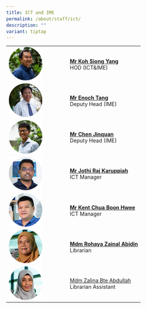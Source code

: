 ```yaml
---
title: ICT and IME
permalink: /about/staff/ict/
description: ""
variant: tiptap
---
```

<table style="minWidth: 50px">
<colgroup>
<col>
<col>
</colgroup>
<tbody>
<tr>
<td rowspan="1" colspan="1"><a class="isomer-image-wrapper" href="mailto:koh.siong.yang@ejc.edu.sg"><img style="width: 60%;" height="auto" width="100%" src="/images/Staff/Sci-Koh-Siong-Yang_s.jpg"></a>
</td>
<td rowspan="1" colspan="1">
<p><strong><a href="mailto:koh.siong.yang@ejc.edu.sg" rel="noopener noreferrer nofollow" target="_blank">Mr Koh Siong Yang</a></strong> 
<br>HOD (ICT&amp;IME)</p>
</td>
</tr>
<tr>
<td rowspan="1" colspan="1"><a class="isomer-image-wrapper" href="mailto:enoch.tang@ejc.edu.sg"><img style="width: 60%;" height="auto" width="100%" src="/images/Staff/Sci-Enoch-Tang_s.jpg"></a>
</td>
<td rowspan="1" colspan="1">
<p><strong><a href="mailto:enoch.tang@ejc.edu.sg" rel="noopener noreferrer nofollow" target="_blank">Mr Enoch Tang</a> </strong>
<br>Deputy Head (IME)</p>
</td>
</tr>
<tr>
<td rowspan="1" colspan="1"><a class="isomer-image-wrapper" href="mailto:chen.jinquan@ejc.edu.sg"><img style="width: 60%;" height="auto" width="100%" alt="" src="/images/Staff/Maths-Chen-Jinquan_s.jpg"></a>
</td>
<td rowspan="1" colspan="1">
<p><strong><a href="mailto:chen.jinquan@ejc.edu.sg" rel="noopener noreferrer nofollow" target="_blank">Mr Chen Jinquan</a></strong> 
<br>Deputy Head (IME)</p>
</td>
</tr>
<tr>
<td rowspan="1" colspan="1"><a class="isomer-image-wrapper" href="mailto:chen.jinquan@ejc.edu.sg"><img style="width: 60%;" height="auto" width="100%" src="/images/Staff/Jothi_s.jpg"></a>
</td>
<td rowspan="1" colspan="1">
<p><strong><a href="mailto:jothi.raj@ejc.edu.sg" rel="noopener nofollow" target="_blank">Mr Jothi Raj Karuppiah</a></strong>
<br>ICT Manager</p>
</td>
</tr>
<tr>
<td rowspan="1" colspan="1"><a class="isomer-image-wrapper" href="mailto:kent.chua@ejc.edu.sg"><img style="width: 60%;" height="auto" width="100%" src="/images/Staff/kent_s.jpg"></a>
</td>
<td rowspan="1" colspan="1">
<p><strong><a href="mailto:kent.chua@ejc.edu.sg" rel="noopener nofollow" target="_blank">Mr Kent Chua Boon Hwee</a></strong>
<br>ICT Manager</p>
</td>
</tr>
<tr>
<td rowspan="1" colspan="1"><a class="isomer-image-wrapper" href="mailto:rohaya.zainal.abidin@ejc.edu.sg"><img style="width: 60%;" height="auto" width="100%" src="/images/Staff/rohaya_s.jpg"></a>
</td>
<td rowspan="1" colspan="1">
<p><strong><a href="mailto:rohaya.zainal.abidin@ejc.edu.sg" rel="noopener nofollow" target="_blank">Mdm Rohaya Zainal Abidin</a></strong>
<br>Librarian</p>
</td>
</tr>
<tr>
<td rowspan="1" colspan="1"><a class="isomer-image-wrapper" href="mailto:zalina.abdullah@ejc.edu.sg"><img style="width: 60%;" height="auto" width="100%" src="/images/Staff/zalina_s.jpg"></a>
</td>
<td rowspan="1" colspan="1">
<p><a href="mailto:zalina.abdullah@ejc.edu.sg" rel="noopener nofollow" target="_blank">Mdm Zalina Bte Abdullah</a> 
<br>Librarian Assistant</p>
</td>
</tr>
</tbody>
</table>
<p></p>
<p></p>
<p></p>
<p></p>
<p></p>